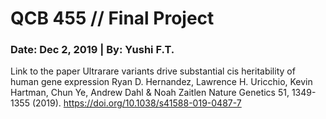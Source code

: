 # QCB 455 // Final Project
### Date: Dec 2, 2019   |   By: Yushi F.T.


Link to the paper
Ultrarare variants drive substantial cis heritability of human gene expression
Ryan D. Hernandez, Lawrence H. Uricchio, Kevin Hartman, Chun Ye, Andrew Dahl & Noah Zaitlen
Nature Genetics 51, 1349-1355 (2019).
https://doi.org/10.1038/s41588-019-0487-7
